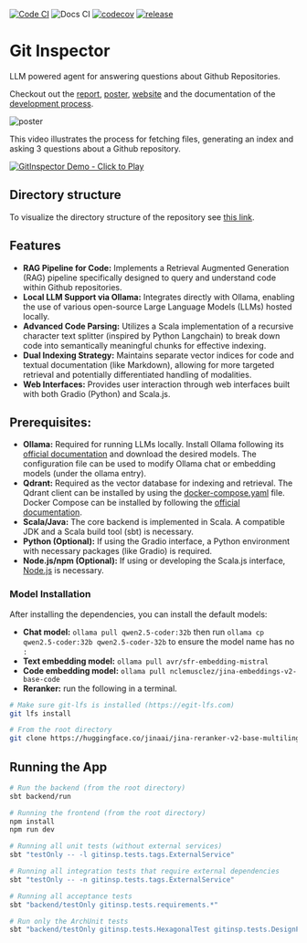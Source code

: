 [![Code CI](https://github.com/DiamondLightSource/pytac/actions/workflows/code.yml/badge.svg)](https://github.com/DiamondLightSource/pytac/actions/workflows/code.yml)
![Docs CI](https://github.com/atomwalk12/PPS-22-git-insp/actions/workflows/gh-pages.yml/badge.svg?branch=main)
[![codecov](https://codecov.io/gh/atomwalk12/pps-22-git-insp/branch/main/graph/badge.svg)](https://codecov.io/gh/atomwalk12/pps-22-git-insp)
[![release](https://img.shields.io/github/v/release/atomwalk12/pps-22-git-insp.svg?label=release)](https://github.com/atomwalk12/pps-22-git-insp/releases)

# Git Inspector

LLM powered agent for answering questions about Github Repositories.

Checkout out the [report](docs/report/report.pdf), [poster](docs/report/poster.pdf), [website](https://atomwalk12.github.io/PPS-22-git-insp/) and the documentation of the [development process](https://atomwalk12.github.io/PPS-22-git-insp/process).

![poster](https://github.com/user-attachments/assets/50a20106-5bf8-40d3-9725-a7dc16ea6aa1)

This video illustrates the process for fetching files, generating an index and asking 3 questions about a Github repository.

[![GitInspector Demo - Click to Play](https://github.com/user-attachments/assets/2e6d6206-28a9-4c50-8701-5f9c982c033c)](https://www.youtube.com/watch?v=8_mIuLwlVn8)

## Directory structure
To visualize the directory structure of the repository see [this link](https://uithub.com/atomwalk12/PPS-22-git-insp?accept=text%2Fhtml&maxTokens=50000&ext=scala).

## Features

- **RAG Pipeline for Code:** Implements a Retrieval Augmented Generation (RAG) pipeline specifically designed to query and understand code within Github repositories.
- **Local LLM Support via Ollama:** Integrates directly with Ollama, enabling the use of various open-source Large Language Models (LLMs) hosted locally.
- **Advanced Code Parsing:** Utilizes a Scala implementation of a recursive character text splitter (inspired by Python Langchain) to break down code into semantically meaningful chunks for effective indexing.
- **Dual Indexing Strategy:** Maintains separate vector indices for code and textual documentation (like Markdown), allowing for more targeted retrieval and potentially differentiated handling of modalities.
- **Web Interfaces:** Provides user interaction through web interfaces built with both Gradio (Python) and Scala.js.

## **Prerequisites:**

- **Ollama:** Required for running LLMs locally. Install Ollama following its [official documentation](https://github.com/ollama/ollama/tree/main) and download the desired models. The configuration file can be used to modify Ollama chat or embedding models (under the ollama entry).
- **Qdrant:** Required as the vector database for indexing and retrieval. The Qdrant client can be installed by using the [docker-compose.yaml](compose.yaml) file. Docker Compose can be installed by following the [official documentation](https://docs.docker.com/compose/install/).
- **Scala/Java:** The core backend is implemented in Scala. A compatible JDK and a Scala build tool (sbt) is necessary.
- **Python (Optional):** If using the Gradio interface, a Python environment with necessary packages (like Gradio) is required.
- **Node.js/npm (Optional):** If using or developing the Scala.js interface, [Node.js](https://nodejs.org/en/download) is necessary.

### Model Installation

After installing the dependencies, you can install the default models:

- **Chat model:** ```ollama pull qwen2.5-coder:32b``` then run ```ollama cp qwen2.5-coder:32b qwen2.5-coder-32b``` to ensure the model name has no `:`
- **Text embedding model:** ```ollama pull avr/sfr-embedding-mistral```
- **Code embedding model:** ```ollama pull nclemusclez/jina-embeddings-v2-base-code```
- **Reranker:** run the following in a terminal.

```bash
# Make sure git-lfs is installed (https://egit-lfs.com)
git lfs install

# From the root directory
git clone https://huggingface.co/jinaai/jina-reranker-v2-base-multilingual reranker/jina-reranker-v2-base-multilingual
```

## Running the App

```bash
# Run the backend (from the root directory)
sbt backend/run

# Running the frontend (from the root directory)
npm install
npm run dev

# Running all unit tests (without external services)
sbt "testOnly -- -l gitinsp.tests.tags.ExternalService"

# Running all integration tests that require external dependencies
sbt "testOnly -- -n gitinsp.tests.tags.ExternalService"

# Running all acceptance tests
sbt "backend/testOnly gitinsp.tests.requirements.*"

# Run only the ArchUnit tests
sbt "backend/testOnly gitinsp.tests.HexagonalTest gitinsp.tests.DesignPatternsTest gitinsp.tests.FunctionalProgrammingTest"
```
